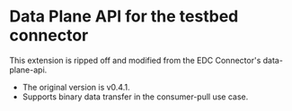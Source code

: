 # Data Plane API for the testbed connector

This extension is ripped off and modified from the EDC Connector's data-plane-api.

- The original version is v0.4.1.
- Supports binary data transfer in the consumer-pull use case.

